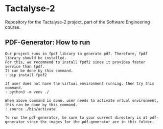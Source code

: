 # Tactalyse-2
Repository for the Tactalyse-2 project, part of the Software Engineering course.

## PDF-Generator: How to run
    Our project runs in fpdf library to generate pdf. Therefore, fpdf library should be installed. 
    For this, we recommend to install fpdf2 since it provides faster service than fpdf. 
    It can be done by this command.
    : pip install fpdf2

    If user does not have the virtual environment running, then try this command.
    : python3 -m venv ./

    When above command is done, user needs to activate vrtual environment, this can be done by this command.
    : source ./bin/activate

    To run the pdf-generator, be sure to your current directory is at pdf-generator since the images for the pdf-generator are in this folder.
